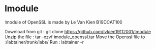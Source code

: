 # Imodule
Imodule of OpenSSL is made by Le Van Kien B19DCAT100

Download from git : git clone https://github.com/lvkien19112001/Imodule
Unzip the file : tar -xzvf imodule_openssl.tar
Move the Openssl file to :/labtainer/trunk/labs/
Run : labtainer -r 

